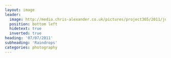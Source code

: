 ```yaml
---
layout: image
leader:
  image: http://media.chris-alexander.co.uk/pictures/project365/2011/jul/07/070711.jpg
  position: bottom left
  hidetext: true
  inverted: true
heading: '07/07/2011'
subheading: 'Raindrops'
categories: photography
---
```

